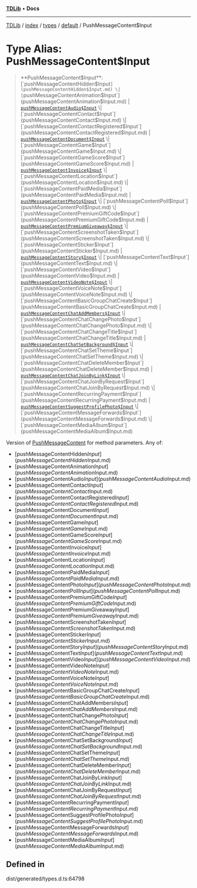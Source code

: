 [**TDLib**](../../../../../../README.md) • **Docs**

***

[TDLib](../../../../../../modules.md) / [index](../../../../../README.md) / [types](../../../README.md) / [default](../README.md) / PushMessageContent$Input

# Type Alias: PushMessageContent$Input

> **PushMessageContent$Input**: [`pushMessageContentHidden$Input`](pushMessageContentHidden$Input.md) \| [`pushMessageContentAnimation$Input`](pushMessageContentAnimation$Input.md) \| [`pushMessageContentAudio$Input`](pushMessageContentAudio$Input.md) \| [`pushMessageContentContact$Input`](pushMessageContentContact$Input.md) \| [`pushMessageContentContactRegistered$Input`](pushMessageContentContactRegistered$Input.md) \| [`pushMessageContentDocument$Input`](pushMessageContentDocument$Input.md) \| [`pushMessageContentGame$Input`](pushMessageContentGame$Input.md) \| [`pushMessageContentGameScore$Input`](pushMessageContentGameScore$Input.md) \| [`pushMessageContentInvoice$Input`](pushMessageContentInvoice$Input.md) \| [`pushMessageContentLocation$Input`](pushMessageContentLocation$Input.md) \| [`pushMessageContentPaidMedia$Input`](pushMessageContentPaidMedia$Input.md) \| [`pushMessageContentPhoto$Input`](pushMessageContentPhoto$Input.md) \| [`pushMessageContentPoll$Input`](pushMessageContentPoll$Input.md) \| [`pushMessageContentPremiumGiftCode$Input`](pushMessageContentPremiumGiftCode$Input.md) \| [`pushMessageContentPremiumGiveaway$Input`](pushMessageContentPremiumGiveaway$Input.md) \| [`pushMessageContentScreenshotTaken$Input`](pushMessageContentScreenshotTaken$Input.md) \| [`pushMessageContentSticker$Input`](pushMessageContentSticker$Input.md) \| [`pushMessageContentStory$Input`](pushMessageContentStory$Input.md) \| [`pushMessageContentText$Input`](pushMessageContentText$Input.md) \| [`pushMessageContentVideo$Input`](pushMessageContentVideo$Input.md) \| [`pushMessageContentVideoNote$Input`](pushMessageContentVideoNote$Input.md) \| [`pushMessageContentVoiceNote$Input`](pushMessageContentVoiceNote$Input.md) \| [`pushMessageContentBasicGroupChatCreate$Input`](pushMessageContentBasicGroupChatCreate$Input.md) \| [`pushMessageContentChatAddMembers$Input`](pushMessageContentChatAddMembers$Input.md) \| [`pushMessageContentChatChangePhoto$Input`](pushMessageContentChatChangePhoto$Input.md) \| [`pushMessageContentChatChangeTitle$Input`](pushMessageContentChatChangeTitle$Input.md) \| [`pushMessageContentChatSetBackground$Input`](pushMessageContentChatSetBackground$Input.md) \| [`pushMessageContentChatSetTheme$Input`](pushMessageContentChatSetTheme$Input.md) \| [`pushMessageContentChatDeleteMember$Input`](pushMessageContentChatDeleteMember$Input.md) \| [`pushMessageContentChatJoinByLink$Input`](pushMessageContentChatJoinByLink$Input.md) \| [`pushMessageContentChatJoinByRequest$Input`](pushMessageContentChatJoinByRequest$Input.md) \| [`pushMessageContentRecurringPayment$Input`](pushMessageContentRecurringPayment$Input.md) \| [`pushMessageContentSuggestProfilePhoto$Input`](pushMessageContentSuggestProfilePhoto$Input.md) \| [`pushMessageContentMessageForwards$Input`](pushMessageContentMessageForwards$Input.md) \| [`pushMessageContentMediaAlbum$Input`](pushMessageContentMediaAlbum$Input.md)

Version of [PushMessageContent](PushMessageContent.md) for method parameters.
Any of:
- [pushMessageContentHidden$Input](pushMessageContentHidden$Input.md)
- [pushMessageContentAnimation$Input](pushMessageContentAnimation$Input.md)
- [pushMessageContentAudio$Input](pushMessageContentAudio$Input.md)
- [pushMessageContentContact$Input](pushMessageContentContact$Input.md)
- [pushMessageContentContactRegistered$Input](pushMessageContentContactRegistered$Input.md)
- [pushMessageContentDocument$Input](pushMessageContentDocument$Input.md)
- [pushMessageContentGame$Input](pushMessageContentGame$Input.md)
- [pushMessageContentGameScore$Input](pushMessageContentGameScore$Input.md)
- [pushMessageContentInvoice$Input](pushMessageContentInvoice$Input.md)
- [pushMessageContentLocation$Input](pushMessageContentLocation$Input.md)
- [pushMessageContentPaidMedia$Input](pushMessageContentPaidMedia$Input.md)
- [pushMessageContentPhoto$Input](pushMessageContentPhoto$Input.md)
- [pushMessageContentPoll$Input](pushMessageContentPoll$Input.md)
- [pushMessageContentPremiumGiftCode$Input](pushMessageContentPremiumGiftCode$Input.md)
- [pushMessageContentPremiumGiveaway$Input](pushMessageContentPremiumGiveaway$Input.md)
- [pushMessageContentScreenshotTaken$Input](pushMessageContentScreenshotTaken$Input.md)
- [pushMessageContentSticker$Input](pushMessageContentSticker$Input.md)
- [pushMessageContentStory$Input](pushMessageContentStory$Input.md)
- [pushMessageContentText$Input](pushMessageContentText$Input.md)
- [pushMessageContentVideo$Input](pushMessageContentVideo$Input.md)
- [pushMessageContentVideoNote$Input](pushMessageContentVideoNote$Input.md)
- [pushMessageContentVoiceNote$Input](pushMessageContentVoiceNote$Input.md)
- [pushMessageContentBasicGroupChatCreate$Input](pushMessageContentBasicGroupChatCreate$Input.md)
- [pushMessageContentChatAddMembers$Input](pushMessageContentChatAddMembers$Input.md)
- [pushMessageContentChatChangePhoto$Input](pushMessageContentChatChangePhoto$Input.md)
- [pushMessageContentChatChangeTitle$Input](pushMessageContentChatChangeTitle$Input.md)
- [pushMessageContentChatSetBackground$Input](pushMessageContentChatSetBackground$Input.md)
- [pushMessageContentChatSetTheme$Input](pushMessageContentChatSetTheme$Input.md)
- [pushMessageContentChatDeleteMember$Input](pushMessageContentChatDeleteMember$Input.md)
- [pushMessageContentChatJoinByLink$Input](pushMessageContentChatJoinByLink$Input.md)
- [pushMessageContentChatJoinByRequest$Input](pushMessageContentChatJoinByRequest$Input.md)
- [pushMessageContentRecurringPayment$Input](pushMessageContentRecurringPayment$Input.md)
- [pushMessageContentSuggestProfilePhoto$Input](pushMessageContentSuggestProfilePhoto$Input.md)
- [pushMessageContentMessageForwards$Input](pushMessageContentMessageForwards$Input.md)
- [pushMessageContentMediaAlbum$Input](pushMessageContentMediaAlbum$Input.md)

## Defined in

dist/generated/types.d.ts:64798
